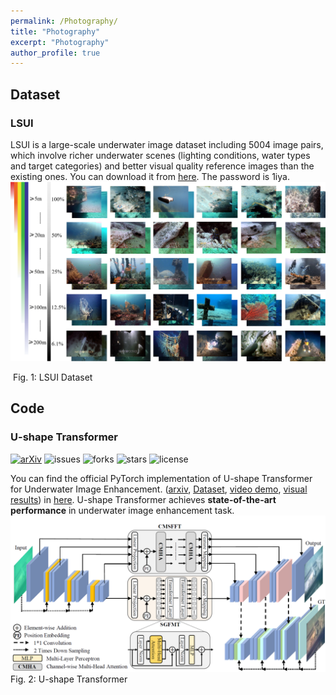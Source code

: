 ```yaml
---
permalink: /Photography/
title: "Photography"
excerpt: "Photography"
author_profile: true
---
```


## Dataset
### LSUI
LSUI is a large-scale underwater image dataset including 5004 image pairs, which involve richer underwater scenes (lighting conditions, water types and target categories) and better visual quality reference images than the existing ones. You can download it from [here](https://pan.baidu.com/s/1rtHIwEmVp9BZDYJ_kb5Wfg). The password is 1iya.
![avatar](../images/data.png)

​                                                                                     Fig. 1: LSUI Dataset

## Code
### U-shape Transformer 
[![arXiv](https://img.shields.io/badge/arXiv-Paper-<COLOR>.svg)](https://arxiv.org/abs/2111.11843)
![issues](https://img.shields.io/github/issues/LintaoPeng/U-shape_Transformer)
![forks](https://img.shields.io/github/forks/LintaoPeng/U-shape_Transformer)
![stars](https://img.shields.io/github/stars/LintaoPeng/U-shape_Transformer)
![license](https://img.shields.io/github/license/LintaoPeng/U-shape_Transformer)

You can find the official PyTorch implementation of U-shape Transformer  for Underwater Image Enhancement. ([arxiv](https://arxiv.org/abs/2111.11843), [Dataset](https://lintaopeng.github.io/_pages/UIE%20Project%20Page.html), [video demo](https://lintaopeng.github.io/_pages/UIE%20Project%20Page.html), [visual results](https://lintaopeng.github.io/_pages/UIE%20Project%20Page.html)) in [here](https://github.com/LintaoPeng/U-shape_Transformer_for_Underwater_Image_Enhancement). U-shape Transformer achieves **state-of-the-art performance** in underwater image enhancement task.
![avatar](../images/ushape.png)
                                                                           Fig. 2: U-shape Transformer
